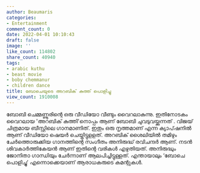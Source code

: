```yaml
---
author: Beaumaris
categories:
- Entertainment
comment_count: 0
date: 2022-04-01 10:10:43
draft: false
image: ''
like_count: 114802
share_count: 40940
tags:
- arabic kuthu
- beast movie
- boby chemmanur
- children dance
title: ബോചെയുടെ അറബിക് കുത്ത് പൊളിച്ചു
view_count: 1910008
---
```


ബോബി ചെമ്മണ്ണൂരിന്റെ ഒരു വീഡിയോ വീണ്ടും വൈറലാകുന്നു. ഇതിനോടകം വൈറലായ 'അറബിക് കുത്തി'നൊപ്പം ആണ് ബോബി ചുവടുവയ്ക്കുന്നത് . വിജയ് ചിത്രമായ ബീസ്റ്റിലെ ഗാനമാണിത്. ഇതും ഒരു നൃത്തമാണ് എന്ന ക്യാപ്‌ഷനിൽ ആണ് വീഡിയോ ഷെയർ ചെയ്തിട്ടുളളത്. അറബിക് ശൈലിയിൽ തമിഴും ചേർത്തൊരുക്കിയ ഗാനത്തിന്റെ സംഗീതം അനിരുദ്ധ് രവിചന്ദർ ആണ്. നടൻ ശിവകാർത്തികേയൻ ആണ് ഇതിന്റെ വരികൾ എഴുതിയത്. അനിരുദ്ധും ജോനിതാ ഗാന്ധിയും ചേർന്നാണ് ആലപിച്ചിട്ടുള്ളത്. എന്തായാലും ‘ബോചെ പൊളിച്ചു’ എന്നൊക്കെയാണ് ആരാധകരുടെ കമന്റുകൾ.
